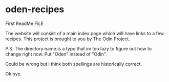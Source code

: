 # oden-recipes
First ReadMe FiLE

The website will consist of a main index page which will have links to a few recipes. This project is brought to you by The Odin Project.

P.S. The directory name is a typo that im too lazy to figure out how to change right now. Put "Oden" instead of "Odin". 

Could be wrong but i think both spellings are historically correct.

Ok bye.


